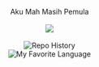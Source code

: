 <div align="center">
  
Aku Mah Masih Pemula <br><br>
<img src="https://count.getloli.com/@hylmithecoder?name=hylmithecoder&theme=gelbooru&padding=7&offset=0&align=top&scale=1&pixelated=1&darkmode=auto"><br><br>
![Repo History](https://github-readme-stats.vercel.app/api?username=hylmithecoder&show_icons=true&theme=gruvbox) <br>
![My Favorite Language](https://github-readme-stats.vercel.app/api/top-langs/?username=hylmithecoder&layout=pie)

</div>
